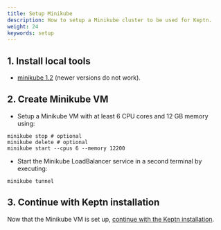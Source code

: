 ```yaml
---
title: Setup Minikube
description: How to setup a Minikube cluster to be used for Keptn.
weight: 24
keywords: setup
---
```


## 1. Install local tools
  - [minikube 1.2](https://github.com/kubernetes/minikube/releases/tag/v1.2.0) (newer versions do not work).

## 2. Create Minikube VM

* Setup a Minikube VM with at least 6 CPU cores and 12 GB memory using:

```console
minikube stop # optional
minikube delete # optional
minikube start --cpus 6 --memory 12200
``` 

* Start the Minikube LoadBalancer service in a second terminal by executing:

```console
minikube tunnel 
``` 

## 3. Continue with Keptn installation

Now that the Minikube VM is set up, [continue with the Keptn installation](../../#2-install-keptn).
